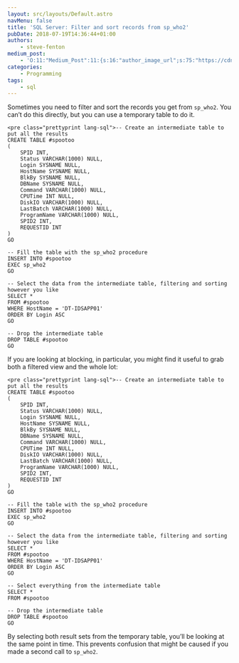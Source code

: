 ```yaml
---
layout: src/layouts/Default.astro
navMenu: false
title: 'SQL Server: Filter and sort records from sp_who2'
pubDate: 2018-07-19T14:36:44+01:00
authors:
    - steve-fenton
medium_post:
    - 'O:11:"Medium_Post":11:{s:16:"author_image_url";s:75:"https://cdn-images-1.medium.com/fit/c/400/400/1*eXkhfEuF41g5W_xnc_ydLA.jpeg";s:10:"author_url";s:38:"https://medium.com/@steve.fenton.co.uk";s:11:"byline_name";N;s:12:"byline_email";N;s:10:"cross_link";s:3:"yes";s:2:"id";s:11:"1561bba8775";s:21:"follower_notification";s:3:"yes";s:7:"license";s:19:"all-rights-reserved";s:14:"publication_id";s:2:"-1";s:6:"status";s:5:"draft";s:3:"url";s:50:"https://medium.com/@steve.fenton.co.uk/1561bba8775";}'
categories:
    - Programming
tags:
    - sql
---
```


Sometimes you need to filter and sort the records you get from `sp_who2`. You can’t do this directly, but you can use a temporary table to do it.

```
<pre class="prettyprint lang-sql">-- Create an intermediate table to put all the results
CREATE TABLE #spootoo
(
    SPID INT,  
    Status VARCHAR(1000) NULL,  
    Login SYSNAME NULL,  
    HostName SYSNAME NULL,  
    BlkBy SYSNAME NULL,  
    DBName SYSNAME NULL,  
    Command VARCHAR(1000) NULL,  
    CPUTime INT NULL,  
    DiskIO VARCHAR(1000) NULL,  
    LastBatch VARCHAR(1000) NULL,  
    ProgramName VARCHAR(1000) NULL,  
    SPID2 INT,
    REQUESTID INT
)
GO

-- Fill the table with the sp_who2 procedure
INSERT INTO #spootoo
EXEC sp_who2
GO

-- Select the data from the intermediate table, filtering and sorting however you like
SELECT *
FROM #spootoo
WHERE HostName = 'DT-IDSAPP01'
ORDER BY Login ASC
GO

-- Drop the intermediate table
DROP TABLE #spootoo
GO
```
If you are looking at blocking, in particular, you might find it useful to grab both a filtered view and the whole lot:

```
<pre class="prettyprint lang-sql">-- Create an intermediate table to put all the results
CREATE TABLE #spootoo
(
    SPID INT,  
    Status VARCHAR(1000) NULL,  
    Login SYSNAME NULL,  
    HostName SYSNAME NULL,  
    BlkBy SYSNAME NULL,  
    DBName SYSNAME NULL,  
    Command VARCHAR(1000) NULL,  
    CPUTime INT NULL,  
    DiskIO VARCHAR(1000) NULL,  
    LastBatch VARCHAR(1000) NULL,  
    ProgramName VARCHAR(1000) NULL,  
    SPID2 INT,
    REQUESTID INT
)
GO

-- Fill the table with the sp_who2 procedure
INSERT INTO #spootoo
EXEC sp_who2
GO

-- Select the data from the intermediate table, filtering and sorting however you like
SELECT *
FROM #spootoo
WHERE HostName = 'DT-IDSAPP01'
ORDER BY Login ASC
GO

-- Select everything from the intermediate table
SELECT *
FROM #spootoo

-- Drop the intermediate table
DROP TABLE #spootoo
GO
```
By selecting both result sets from the temporary table, you’ll be looking at the same point in time. This prevents confusion that might be caused if you made a second call to `sp_who2`.
